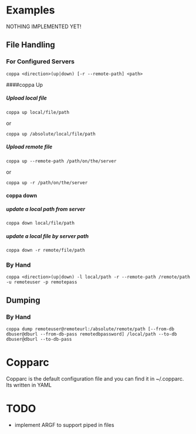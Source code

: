 # Examples

NOTHING IMPLEMENTED YET!

## File Handling

### For Configured Servers
```
coppa <direction>(up|down) [-r --remote-path] <path>
```
####coppa Up

##### Upload local file
```
coppa up local/file/path
```
or
```
coppa up /absolute/local/file/path
```
##### Upload remote file
```
coppa up --remote-path /path/on/the/server
```
or
```
coppa up -r /path/on/the/server
```
#### coppa down

##### update a local path from server
```
coppa down local/file/path
```
##### update a local file by server path
```
coppa down -r remote/file/path
```
### By Hand
```
coppa <direction>(up|down) -l local/path -r --remote-path /remote/path -u remoteuser -p remotepass
```

## Dumping

### By Hand
```
coppa dump remoteuser@remoteurl:/absolute/remote/path [--from-db dbuser@dburl --from-db-pass remotedbpassword] /local/path --to-db dbuser@dburl --to-db-pass
```

# Copparc

Copparc is the default configuration file and you can find it in ~/.copparc. Its written in YAML

# TODO

- implement ARGF to support piped in files

